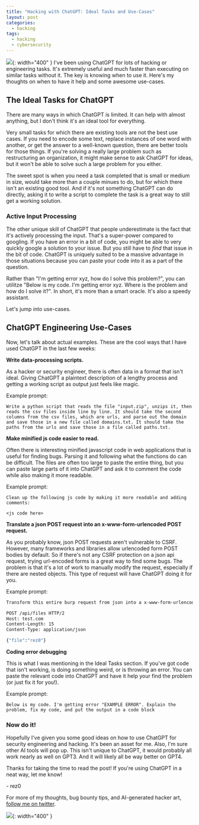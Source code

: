 ```yaml
---
title: "Hacking with ChatGPT: Ideal Tasks and Use-Cases"
layout: post
categories:
  - hacking
tags:
  - hacking
  - cybersecurity
---
```


![](https://i.imgur.com/ciblWMD.png){: width="400" }
I've been using ChatGPT for lots of hacking or engineering tasks. It's extremely useful and much faster than executing on similar tasks without it. The key is knowing when to use it. Here's my thoughts on when to have it help and some awesome use-cases.

## The Ideal Tasks for ChatGPT

There are many ways in which ChatGPT is limited. It can help with almost anything, but I don't think it's an ideal tool for everything. 

Very small tasks for which there are existing tools are not the best use cases. If you need to encode some text, replace instances of one word with another, or get the answer to a well-known question, there are better tools for those things. If you're solving a really large problem such as restructuring an organization, it might make sense to ask ChatGPT for ideas, but it won't be able to solve such a large problem for you either. 

The sweet spot is when you need a task completed that is small or medium in size, would take more than a couple minues to do, but for which there isn't an existing good tool. And if it's not something ChatGPT can do directly, asking it to write a script to complete the task is a great way to still get a working solution. 

### Active Input Processing
The other unique skill of ChatGPT that people underestimate is the fact that it's actively processing the input. That's a super-power compared to googling. If you have an error in a bit of code, you might be able to very quickly google a solution to your issue. But you still have to _find_ that issue in the bit of code. ChatGPT is uniquely suited to be a massive advantage in those situations because you can paste your code into it as a part of the question.

Rather than "I'm getting error xyz, how do I solve this problem?", you can utilitze "Below is my code. I'm getting error xyz. Where is the problem and how do I solve it?". In short, it's more than a smart oracle. It's also a speedy assistant.

Let's jump into use-cases.

## ChatGPT Engineering Use-Cases

Now, let's talk about actual examples. These are the cool ways that I have used ChatGPT in the last few weeks:

**Write data-processing scripts.** 

As a hacker or security engineer, there is often data in a format that isn't ideal. Giving ChatGPT a plaintext description of a lengthy process and getting a working script as output just feels like magic. 

Example prompt:
```
Write a python script that reads the file "input.zip", unzips it, then reads the csv files inside line by line. It should take the second columns from the csv files, which are urls, and parse out the domain and save those in a new file called domains.txt. It should take the paths from the urls and save those in a file called paths.txt. 
```

**Make minified js code easier to read.** 

Often there is interesting minified javascript code in web applications that is useful for finding bugs. Parsing it and following what the functions do can be difficult. The files are often too large to paste the entire thing, but you can paste large parts of it into ChatGPT and ask it to comment the code while also making it more readable.

Example prompt:
```
Clean up the following js code by making it more readable and adding comments:

<js code here>
```

**Translate a json POST request into an x-www-form-urlencoded POST request.** 

As you probably know, json POST requests aren't vulnerable to CSRF. However, many frameworks and libraries allow urlencoded form POST bodies by default. So if there's not any CSRF protection on a json api request, trying url-encoded forms is a great way to find some bugs. The problem is that it's a lot of work to manually modify the request, especially if there are nested objects. This type of request will have ChatGPT doing it for you.

Example prompt:

```bash
Transform this entire burp request from json into a x-www-form-urlencoded request:

POST /api/files HTTP/2 
Host: test.com
Content-Length: 15
Content-Type: application/json

{"file":"rez0"}
```

**Coding error debugging**

This is what I was mentioning in the Ideal Tasks section. If you've got code that isn't working, is doing something weird, or is throwing an error. You can paste the relevant code into ChatGPT and have it help your find the problem (or just fix it for you!).

Example prompt:

```
Below is my code. I'm getting error "EXAMPLE ERROR". Explain the problem, fix my code, and put the output in a code block
```

### Now do it!

Hopefully I've given you some good ideas on how to use ChatGPT for security engineering and hacking. It's been an asset for me. Also, I'm sure other AI tools will pop up. This isn't unique to ChatGPT, it would probably all work nearly as well on GPT3. And it will likely all be way better on GPT4. 

Thanks for taking the time to read the post! If you're using ChatGPT in a neat way, let me know!

\- rez0

For more of my thoughts, bug bounty tips, and AI-generated hacker art, [follow me on twitter](https://twitter.com/rez0__). 

![](https://i.imgur.com/RaKHAae.png){: width="400" }

<meta name="twitter:card" content="summary_large_image" />
<meta name="twitter:site" content="@rez0__" />
<meta name="twitter:creator" content="@rez0__" />
<meta property="og:url" content="https://rez0.blog/hacking/2023/02/21/hacking-with-chatgpt.html" />
<meta property="og:title" content="Hacking With ChatGPT" />
<meta property="og:description" content="Ideal Tasks and Use-Cases" />
<meta property="og:image" content="https://i.imgur.com/ciblWMD.png" />
